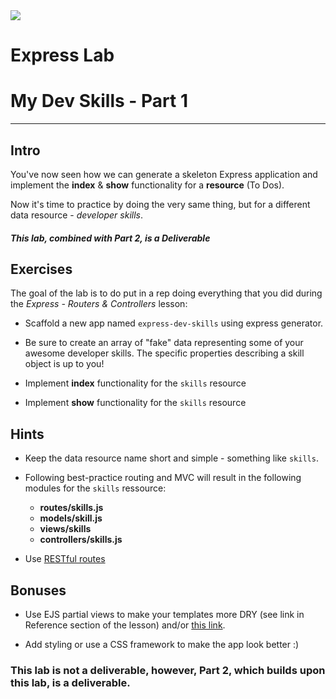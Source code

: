 <img src="https://i.imgur.com/vUOu9NW.jpg">


# Express Lab
# My Dev Skills - Part 1
---

## Intro

You've now seen how we can generate a skeleton Express application and implement the **index** & **show** functionality for a **resource** (To Dos).

Now it's time to practice by doing the very same thing, but for a different data resource - _developer skills_.

##### This lab, combined with Part 2, is a Deliverable

## Exercises

The goal of the lab is to do put in a rep doing everything that you did during the _Express - Routers & Controllers_ lesson:

- Scaffold a new app named `express-dev-skills` using express generator.

- Be sure to create an array of "fake" data representing some of your awesome developer skills. The specific properties describing a skill object is up to you! 

- Implement **index** functionality for the `skills` resource

- Implement **show** functionality for the `skills` resource


## Hints

- Keep the data resource name short and simple - something like `skills`.

- Following best-practice routing and MVC will result in the following modules for the `skills` ressource:
	- **routes/skills.js**
	- **models/skill.js**
	- **views/skills**
	- **controllers/skills.js**

- Use [RESTful routes](https://gist.github.com/jim-clark/17908763db7bd3c403e6)


## Bonuses

- Use EJS partial views to make your templates more DRY (see link in Reference section of the lesson) and/or [this link](https://www.npmjs.com/package/ejs#includes).

- Add styling or use a CSS framework to make the app look better :)

### This lab is not a deliverable, however, Part 2, which builds upon this lab, is a deliverable.


